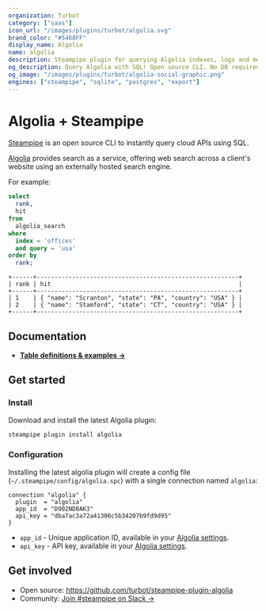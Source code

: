 ```yaml
---
organization: Turbot
category: ["saas"]
icon_url: "/images/plugins/turbot/algolia.svg"
brand_color: "#5468FF"
display_name: Algolia
name: algolia
description: Steampipe plugin for querying Algolia indexes, logs and more.
og_description: Query Algolia with SQL! Open source CLI. No DB required.
og_image: "/images/plugins/turbot/algolia-social-graphic.png"
engines: ["steampipe", "sqlite", "postgres", "export"]
---
```


# Algolia + Steampipe

[Steampipe](https://steampipe.io) is an open source CLI to instantly query cloud APIs using SQL.

[Algolia](https://algolia.com) provides search as a service, offering web search across a client's website using an externally hosted search engine.

For example:

```sql
select
  rank,
  hit
from
  algolia_search
where
  index = 'offices'
  and query = 'usa'
order by
  rank;
```

```
+------+---------------------------------------------------------+
| rank | hit                                                     |
+------+---------------------------------------------------------+
| 1    | { "name": "Scranton", "state": "PA", "country": "USA" } |
| 2    | { "name": "Stamford", "state": "CT", "country": "USA" } |
+------+---------------------------------------------------------+
```

## Documentation

- **[Table definitions & examples →](/plugins/turbot/algolia/tables)**

## Get started

### Install

Download and install the latest Algolia plugin:

```bash
steampipe plugin install algolia
```

### Configuration

Installing the latest algolia plugin will create a config file (`~/.steampipe/config/algolia.spc`) with a single connection named `algolia`:

```hcl
connection "algolia" {
  plugin  = "algolia"
  app_id  = "D902ND8AK3"
  api_key = "dba7ac3a72a41306c5b34207b9fd9d95"
}
```

* `app_id` - Unique application ID, available in your [Algolia settings](https://www.algolia.com/account/api-keys).
* `api_key` - API key, available in your [Algolia settings](https://www.algolia.com/account/api-keys).

## Get involved

* Open source: https://github.com/turbot/steampipe-plugin-algolia
* Community: [Join #steampipe on Slack →](https://turbot.com/community/join)
